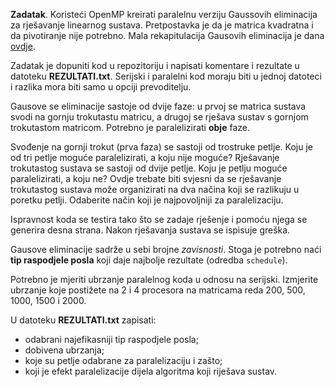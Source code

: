 **Zadatak**. Koristeći OpenMP kreirati paralelnu verziju Gaussovih eliminacija za rješavanje linearnog sustava. Pretpostavka je da je matrica kvadratna i da pivotiranje nije potrebno. Mala rekapitulacija Gausovih eliminacija je dana [ovdje](https://web.math.pmf.unizg.hr/nastava/ppr/html/gaussove_eliminacije.html).

Zadatak je dopuniti kod u repozitoriju i napisati komentare i rezultate u datoteku **REZULTATI.txt**. Serijski i paralelni kod moraju biti u jednoj datoteci i razlika mora biti samo u opciji prevoditelju.

Gausove se eliminacije sastoje od dvije faze: u prvoj se matrica sustava svodi na gornju trokutastu matricu, a drugoj se rješava sustav s gornjom trokutastom matricom.  Potrebno je paralelizirati **obje** faze.

Svođenje na gornji trokut (prva faza) se sastoji od trostruke petlje. Koju je od tri petlje moguće paralelizirati, a koju nije moguće? Rješavanje trokutastog sustava se sastoji od dvije petlje. Koju je petlju moguće paralelizirati, a koju ne? Ovdje trebate biti svjesni da se rješavanje trokutastog sustava može organizirati na dva načina koji se razlikuju u poretku petlji. Odaberite način koji je najpovoljniji za paralelizaciju. 

Ispravnost koda se testira tako što se zadaje rješenje i pomoću njega se generira desna strana. Nakon rješavanja sustava se ispisuje greška.

Gausove eliminacije sadrže u sebi brojne _zavisnosti_. Stoga je potrebno naći **tip raspodjele posla** koji daje najbolje rezultate (odredba `schedule`). 

Potrebno je mjeriti ubrzanje paralelnog koda u odnosu na serijski. Izmjerite ubrzanje koje postižete na 2 i 4 procesora na matricama reda 200, 500, 1000, 1500 i 2000. 

U datoteku **REZULTATI.txt** zapisati:

 - odabrani najefikasniji tip raspodjele posla;
 - dobivena ubrzanja;
 - koje su petlje odabrane za paralelizaciju i zašto;
 - koji je efekt paralelizacije dijela algoritma koji riješava sustav.  